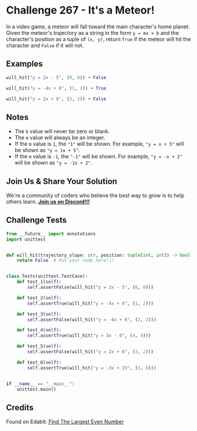 # Challenge 267 - It's a Meteor!

In a video game, a meteor will fall toward the main character's home planet. Given the meteor's trajectory as a string in the form `y = mx + b` and the character's position as a tuple of `(x, y)`, return `True` if the meteor will hit the character and `False` if it will not.

## Examples
```python
will_hit("y = 2x - 5", (0, 0)) ➞ False

will_hit("y = -4x + 6", (1, 2)) ➞ True

will_hit("y = 2x + 6", (3, 2)) ➞ False
```
## Notes

- The `b` value will never be zero or blank.
- The `m` value will always be an integer.
- If the `m` value is `1`, the `"1"` will be shown. For example, `"y = x + 5"` will be shown as `"y = 1x + 5"`.
- If the `m` value is `-1`, the `"-1"` will be shown. For example, `"y = -x + 2"` will be shown as `"y = -1x + 2"`.

## Join Us & Share Your Solution

We're a community of coders who believe the best way to grow is to help others learn. **[Join us on Discord!!!](https://discord.gg/sfHykntuGy)**

## Challenge Tests
```python
from __future__ import annotations
import unittest


def will_hit(trajectory_slope: str, position: tuple[int, int]) -> bool:
    return False  # Put your code here!!!


class Tests(unittest.TestCase):
    def test_1(self):
        self.assertFalse(will_hit("y = 2x - 5", (0, 0)))

    def test_2(self):
        self.assertTrue(will_hit("y = -4x + 6", (1, 2)))

    def test_3(self):
        self.assertFalse(will_hit("y = -4x + 6", (2, 2)))

    def test_4(self):
        self.assertTrue(will_hit("y = 3x - 8", (4, 4)))

    def test_5(self):
        self.assertFalse(will_hit("y = 2x + 6", (3, 2)))

    def test_6(self):
        self.assertTrue(will_hit("y = -3x + 15", (5, 0)))


if __name__ == "__main__":
    unittest.main()
```
## Credits

Found on Edabit: [Find The Largest Even Number](https://edabit.com/challenge/ksZrMdraPqHjvbaE6)
